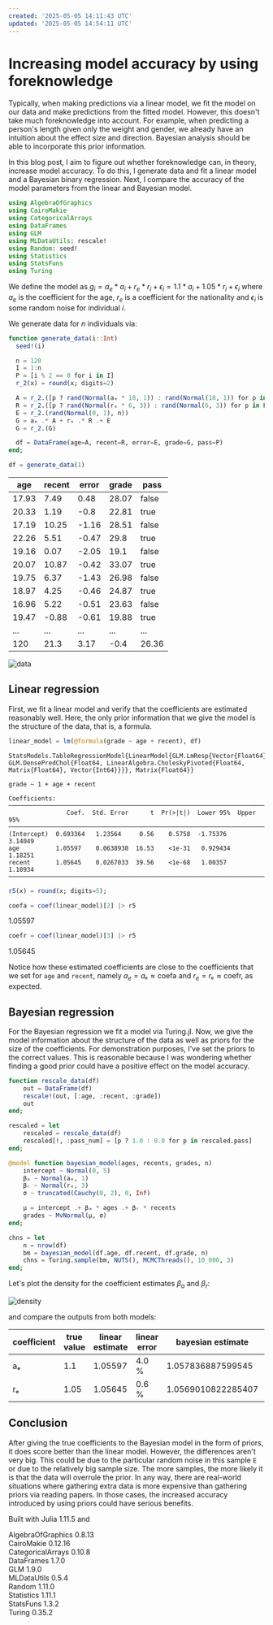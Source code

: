 ```yaml
---
created: '2025-05-05 14:11:43 UTC'
updated: '2025-05-05 14:54:11 UTC'
---
```


# Increasing model accuracy by using foreknowledge

Typically, when making predictions via a linear model, we fit the model on our data and make predictions from the fitted model.
However, this doesn't take much foreknowledge into account.
For example, when predicting a person's length given only the weight and gender, we already have an intuition about the effect size and direction.
Bayesian analysis should be able to incorporate this prior information.

In this blog post, I aim to figure out whether foreknowledge can, in theory, increase model accuracy.
To do this, I generate data and fit a linear model and a Bayesian binary regression.
Next, I compare the accuracy of the model parameters from the linear and Bayesian model.

```julia
using AlgebraOfGraphics
using CairoMakie
using CategoricalArrays
using DataFrames
using GLM
using MLDataUtils: rescale!
using Random: seed!
using Statistics
using StatsFuns
using Turing
```

We define the model as $g_i = a_e * a_i + r_e * r_i + \epsilon_i = 1.1 * a_i + 1.05 * r_i + \epsilon_i$ where $a_e$ is the coefficient for the age, $r_e$ is a coefficient for the nationality and $\epsilon_i$ is some random noise for individual $i$.

We generate data for $n$ individuals via:

```julia
function generate_data(i::Int)
  seed!(i)

  n = 120
  I = 1:n
  P = [i % 2 == 0 for i in I]
  r_2(x) = round(x; digits=2)

  A = r_2.([p ? rand(Normal(aₑ * 18, 1)) : rand(Normal(18, 1)) for p in P])
  R = r_2.([p ? rand(Normal(rₑ * 6, 3)) : rand(Normal(6, 3)) for p in P])
  E = r_2.(rand(Normal(0, 1), n))
  G = aₑ .* A + rₑ .* R .+ E
  G = r_2.(G)

  df = DataFrame(age=A, recent=R, error=E, grade=G, pass=P)
end;
```

```julia
df = generate_data(1)
```

age | recent | error | grade | pass
--- | --- | --- | --- | ---
17.93 | 7.49 | 0.48 | 28.07 | false
20.33 | 1.19 | -0.8 | 22.81 | true
17.19 | 10.25 | -1.16 | 28.51 | false
22.26 | 5.51 | -0.47 | 29.8 | true
19.16 | 0.07 | -2.05 | 19.1 | false
20.07 | 10.87 | -0.42 | 33.07 | true
19.75 | 6.37 | -1.43 | 26.98 | false
18.97 | 4.25 | -0.46 | 24.87 | true
16.96 | 5.22 | -0.51 | 23.63 | false
19.47 | -0.88 | -0.61 | 19.88 | true
... | ... | ... | ... | ...
120 | 21.3 | 3.17 | -0.4 | 26.36 | true

![data](/files/0a947d7a002a8dca)

## Linear regression

First, we fit a linear model and verify that the coefficients are estimated reasonably well.
Here, the only prior information that we give the model is the structure of the data, that is, a formula.

```julia
linear_model = lm(@formula(grade ~ age + recent), df)
```

```raw
StatsModels.TableRegressionModel{LinearModel{GLM.LmResp{Vector{Float64}}, GLM.DensePredChol{Float64, LinearAlgebra.CholeskyPivoted{Float64, Matrix{Float64}, Vector{Int64}}}}, Matrix{Float64}}

grade ~ 1 + age + recent

Coefficients:
────────────────────────────────────────────────────────────────────────
                Coef.  Std. Error      t  Pr(>|t|)  Lower 95%  Upper 95%
────────────────────────────────────────────────────────────────────────
(Intercept)  0.693364   1.23564     0.56    0.5758  -1.75376     3.14049
age          1.05597    0.0638938  16.53    <1e-31   0.929434    1.18251
recent       1.05645    0.0267033  39.56    <1e-68   1.00357     1.10934
────────────────────────────────────────────────────────────────────────
```

```julia
r5(x) = round(x; digits=5);
```

```julia
coefa = coef(linear_model)[2] |> r5
```

1.05597

```julia
coefr = coef(linear_model)[3] |> r5
```

1.05645

Notice how these estimated coefficients are close to the coefficients that we set for `age` and `recent`, namely $a_e = aₑ ≈ \text{coefa}$ and $r_e = rₑ ≈ \text{coefr}$, as expected.

## Bayesian regression

For the Bayesian regression we fit a model via Turing.jl.
Now, we give the model information about the structure of the data as well as priors for the size of the coefficients.
For demonstration purposes, I've set the priors to the correct values.
This is reasonable because I was wondering whether finding a good prior could have a positive effect on the model accuracy.

```julia
function rescale_data(df)
    out = DataFrame(df)
    rescale!(out, [:age, :recent, :grade])
    out
end;
```

```julia
rescaled = let
    rescaled = rescale_data(df)
    rescaled[!, :pass_num] = [p ? 1.0 : 0.0 for p in rescaled.pass]
end;
```

```julia
@model function bayesian_model(ages, recents, grades, n)
    intercept ~ Normal(0, 5)
    βₐ ~ Normal(aₑ, 1)
    βᵣ ~ Normal(rₑ, 3)
    σ ~ truncated(Cauchy(0, 2), 0, Inf)

    μ = intercept .+ βₐ * ages .+ βᵣ * recents
    grades ~ MvNormal(μ, σ)
end;
```

```julia
chns = let
    n = nrow(df)
    bm = bayesian_model(df.age, df.recent, df.grade, n)
    chns = Turing.sample(bm, NUTS(), MCMCThreads(), 10_000, 3)
end;
```

Let's plot the density for the coefficient estimates $\beta_a$ and $\beta_r$:

![density](/files/e32ba0ddde0ddff5)

and compare the outputs from both models:

coefficient | true value | linear estimate | linear error | bayesian estimate | bayesian error
--- | --- | --- | --- | --- | ---
aₑ | 1.1 | 1.05597 | 4.0 % | 1.057836887599545 | 3.8 %
rₑ | 1.05 | 1.05645 | 0.6 % | 1.0569010822285407 | 0.7 %

## Conclusion

After giving the true coefficients to the Bayesian model in the form of priors, it does score better than the linear model.
However, the differences aren't very big.
This could be due to the particular random noise in this sample `E` or due to the relatively big sample size.
The more samples, the more likely it is that the data will overrule the prior.
In any way, there are real-world situations where gathering extra data is more expensive than gathering priors via reading papers.
In those cases, the increased accuracy introduced by using priors could have serious benefits.

Built with Julia 1.11.5 and

AlgebraOfGraphics 0.8.13 \
CairoMakie 0.12.16 \
CategoricalArrays 0.10.8 \
DataFrames 1.7.0 \
GLM 1.9.0 \
MLDataUtils 0.5.4 \
Random 1.11.0 \
Statistics 1.11.1 \
StatsFuns 1.3.2 \
Turing 0.35.2

